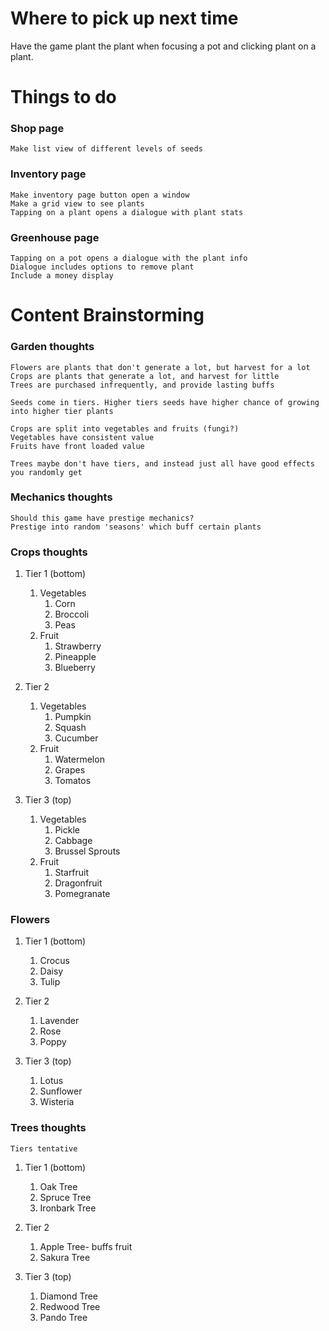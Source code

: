 # Where to pick up next time
Have the game plant the plant when focusing a pot and clicking plant on a plant. 

# Things to do
### Shop page
    Make list view of different levels of seeds

### Inventory page
    Make inventory page button open a window
    Make a grid view to see plants
    Tapping on a plant opens a dialogue with plant stats

### Greenhouse page
    Tapping on a pot opens a dialogue with the plant info
    Dialogue includes options to remove plant 
    Include a money display 

# Content Brainstorming
### Garden thoughts
    Flowers are plants that don't generate a lot, but harvest for a lot
    Crops are plants that generate a lot, and harvest for little
    Trees are purchased infrequently, and provide lasting buffs

    Seeds come in tiers. Higher tiers seeds have higher chance of growing into higher tier plants

    Crops are split into vegetables and fruits (fungi?)
    Vegetables have consistent value
    Fruits have front loaded value

    Trees maybe don't have tiers, and instead just all have good effects you randomly get

### Mechanics thoughts
    Should this game have prestige mechanics?
    Prestige into random 'seasons' which buff certain plants

### Crops thoughts
1. Tier 1 (bottom)
    1. Vegetables
        1. Corn 
        2. Broccoli
        3. Peas
    2. Fruit
        1. Strawberry
        2. Pineapple
        3. Blueberry

2. Tier 2
    1. Vegetables
        1. Pumpkin
        2. Squash
        3. Cucumber
    2. Fruit
        1. Watermelon
        2. Grapes
        3. Tomatos

3. Tier 3 (top)
    1. Vegetables
        1. Pickle
        2. Cabbage
        3. Brussel Sprouts
    2. Fruit
        1. Starfruit
        2. Dragonfruit
        3. Pomegranate

### Flowers
1. Tier 1 (bottom)
    1. Crocus
    2. Daisy
    3. Tulip

2. Tier 2
    1. Lavender
    2. Rose
    3. Poppy

3. Tier 3 (top)
    1. Lotus
    2. Sunflower
    3. Wisteria

### Trees thoughts
    Tiers tentative

1. Tier 1 (bottom)
    1. Oak Tree
    2. Spruce Tree
    3. Ironbark Tree

2. Tier 2
    1. Apple Tree- buffs fruit
    2. Sakura Tree

3. Tier 3 (top)
    1. Diamond Tree
    2. Redwood Tree
    3. Pando Tree